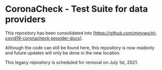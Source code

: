 # CoronaCheck - Test Suite for data providers

This repository has been consolidated into [https://github.com/minvws/nl-covid19-coronacheck-provider-docs].

Although the code can still be found here, this repository is now readonly and future updates will only be done in the new location.

This legacy repository is scheduled for removal on July 1st, 2021.
